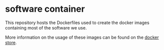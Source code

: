 # software container

This repository hosts the Dockerfiles used to create the docker images containing most of the software we use.

More information on the usage of these images can be found on the [docker store](https://store.docker.com/community/images/mpgagebioinformatics/encode_rnaseq_eclip).
